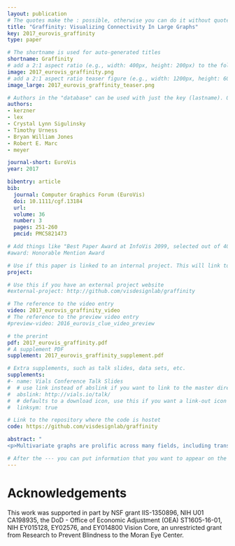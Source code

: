 ```yaml
---
layout: publication
# The quotes make the : possible, otherwise you can do it without quotes
title: "Graffinity: Visualizing Connectivity In Large Graphs"
key: 2017_eurovis_graffinity
type: paper

# The shortname is used for auto-generated titles
shortname: Graffinity
# add a 2:1 aspect ratio (e.g., width: 400px, height: 200px) to the folder /assets/images/papers/
image: 2017_eurovis_graffinity.png
# add a 2:1 aspect ratio teaser figure (e.g., width: 1200px, height: 600px) to the folder /assets/images/papers/
image_large: 2017_eurovis_graffinity_teaser.png

# Authors in the "database" can be used with just the key (lastname). Others can be written properly.
authors:
- kerzner
- lex
- Crystal Lynn Sigulinsky
- Timothy Urness
- Bryan William Jones
- Robert E. Marc
- meyer

journal-short: EuroVis
year: 2017

bibentry: article
bib:
  journal: Computer Graphics Forum (EuroVis)
  doi: 10.1111/cgf.13184
  url: 
  volume: 36
  number: 3
  pages: 251-260
  pmcid: PMC5821473 

# Add things like "Best Paper Award at InfoVis 2099, selected out of 4000 submissions"
#award: Honorable Mention Award

# Use if this paper is linked to an internal project. This will link to the project site
project:

# Use this if you have an external project website
#external-project: http://github.com/visdesignlab/graffinity

# The reference to the video entry
video: 2017_eurovis_graffinity_video
# The reference to the preview video entry
#preview-video: 2016_eurovis_clue_video_preview

# the prerint
pdf: 2017_eurovis_graffinity.pdf
# A supplement PDF
supplement: 2017_eurovis_graffinity_supplement.pdf

# Extra supplements, such as talk slides, data sets, etc.
supplements:
#- name: Vials Conference Talk Slides
#  # use link instead of abslink if you want to link to the master directory
#  abslink: http://vials.io/talk/
#  # defaults to a download icon, use this if you want a link-out icon
#  linksym: true

# Link to the repository where the code is hostet
code: https://github.com/visdesignlab/graffinity

abstract: "
<p>Multivariate graphs are prolific across many fields, including transportation and neuroscience. A key task in graph analysis is the exploration of connectivity, to, for example, analyze how signals flow through neurons, or to explore how well different cities are connected by flights. While standard node-link diagrams are helpful in judging connectivity, they do not scale to large networks. Adjacency matrices also do not scale to large networks and are only suitable to judge connectivity of adjacent nodes. A key approach to realize scalable graph visualization are queries: instead of displaying the whole network, only a relevant subset is shown. Query-based techniques for analyzing connectivity in graphs, however, can also easily suffer from cluttering if the query result is big enough. To remedy this, we introduce techniques that provide an overview of the connectivity and reveal details on demand.We have two main contributions: (1) two novel visualization techniques that work in concert for summarizing graph connectivity; and (2) Graffinity, an open-source implementation of these visualizations supplemented by detail views to enable a complete analysis workflow. Graffinity was designed in a close collaboration with neuroscientists and is optimized for connectomics data analysis, yet the technique is applicable across domains. We validate the connectivity overview and our open-source tool with illustrative examples using flight and connectomics data.</p>"

# After the --- you can put information that you want to appear on the website using markdown formatting or HTML. A good example are acknowledgements, extra references, an erratum, etc.
---
```



# Acknowledgements
This work was supported in part by NSF grant IIS-1350896, NIH U01 CA198935, the DoD - Office of Economic Adjustment (OEA) ST1605-16-01, NIH EY015128, EY02576, and EY014800 Vision Core, an unrestricted grant from Research to Prevent Blindness to the Moran Eye Center.
